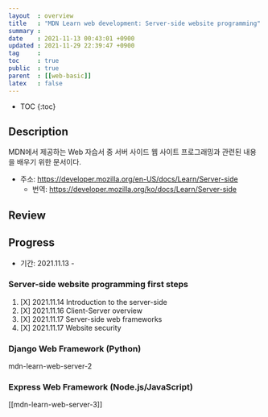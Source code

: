 ```yaml
---
layout  : overview
title   : "MDN Learn web development: Server-side website programming"
summary : 
date    : 2021-11-13 00:43:01 +0900
updated : 2021-11-29 22:39:47 +0900
tag     : 
toc     : true
public  : true
parent  : [[web-basic]]
latex   : false
---
```

* TOC
{:toc}

## Description

MDN에서 제공하는 Web 자습서 중 서버 사이드 웹 사이트 프로그래밍과 관련된 내용을 배우기 위한 문서이다.

* 주소: https://developer.mozilla.org/en-US/docs/Learn/Server-side
    * 번역: https://developer.mozilla.org/ko/docs/Learn/Server-side

## Review

## Progress

* 기간: 2021.11.13 -

### Server-side website programming first steps

1. [X] 2021.11.14 Introduction to the server-side
1. [X] 2021.11.16 Client-Server overview
1. [X] 2021.11.17 Server-side web frameworks
1. [X] 2021.11.17 Website security

### Django Web Framework (Python)

mdn-learn-web-server-2

### Express Web Framework (Node.js/JavaScript)

[[mdn-learn-web-server-3]]
